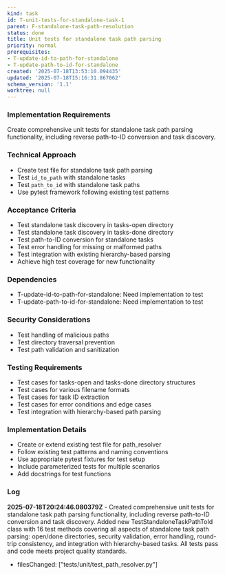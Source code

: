 ```yaml
---
kind: task
id: T-unit-tests-for-standalone-task-1
parent: F-standalone-task-path-resolution
status: done
title: Unit tests for standalone task path parsing
priority: normal
prerequisites:
- T-update-id-to-path-for-standalone
- T-update-path-to-id-for-standalone
created: '2025-07-18T13:53:10.094435'
updated: '2025-07-18T15:16:31.867062'
schema_version: '1.1'
worktree: null
---
```

### Implementation Requirements
Create comprehensive unit tests for standalone task path parsing functionality, including reverse path-to-ID conversion and task discovery.

### Technical Approach
- Create test file for standalone task path parsing
- Test `id_to_path` with standalone tasks
- Test `path_to_id` with standalone task paths
- Use pytest framework following existing test patterns

### Acceptance Criteria
- Test standalone task discovery in tasks-open directory
- Test standalone task discovery in tasks-done directory
- Test path-to-ID conversion for standalone tasks
- Test error handling for missing or malformed paths
- Test integration with existing hierarchy-based parsing
- Achieve high test coverage for new functionality

### Dependencies
- T-update-id-to-path-for-standalone: Need implementation to test
- T-update-path-to-id-for-standalone: Need implementation to test

### Security Considerations
- Test handling of malicious paths
- Test directory traversal prevention
- Test path validation and sanitization

### Testing Requirements
- Test cases for tasks-open and tasks-done directory structures
- Test cases for various filename formats
- Test cases for task ID extraction
- Test cases for error conditions and edge cases
- Test integration with hierarchy-based path parsing

### Implementation Details
- Create or extend existing test file for path_resolver
- Follow existing test patterns and naming conventions
- Use appropriate pytest fixtures for test setup
- Include parameterized tests for multiple scenarios
- Add docstrings for test functions

### Log


**2025-07-18T20:24:46.080379Z** - Created comprehensive unit tests for standalone task path parsing functionality, including reverse path-to-ID conversion and task discovery. Added new TestStandaloneTaskPathToId class with 16 test methods covering all aspects of standalone task path parsing: open/done directories, security validation, error handling, round-trip consistency, and integration with hierarchy-based tasks. All tests pass and code meets project quality standards.
- filesChanged: ["tests/unit/test_path_resolver.py"]